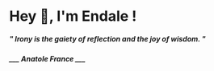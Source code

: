<h1 title="head"> Hey 👋, I'm Endale !</h1>

**<h5><i>" Irony is the gaiety of reflection and the joy of wisdom. "</i></h5>**

*<b>___ Anatole France ___</b>*
